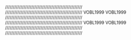 //////////////////////////////////////////////////
//////////////////////////////////////////////////
VOBL1999
VOBL1999
//////////////////////////////////////////////////
//////////////////////////////////////////////////
VOBL1999
VOBL1999
//////////////////////////////////////////////////
//////////////////////////////////////////////////

